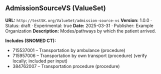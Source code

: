 ## AdmissionSourceVS (ValueSet)

**URL:** `http://testSK.org/ValueSet/admission-source-vs`
**Version:** 1.0.0 · Status: draft · Experimental: true
**Date:** 2025-03-31 · Publisher: Example Organization
**Description:** Modes/pathways by which the patient arrived.

**Includes (SNOMED CT):**
- 715537001 – Transportation by ambulance (procedure)
- 715957006 – Transportation by own transport (procedure) (verify locally; included per input)
- 384762007 – Transportation procedure (procedure)
